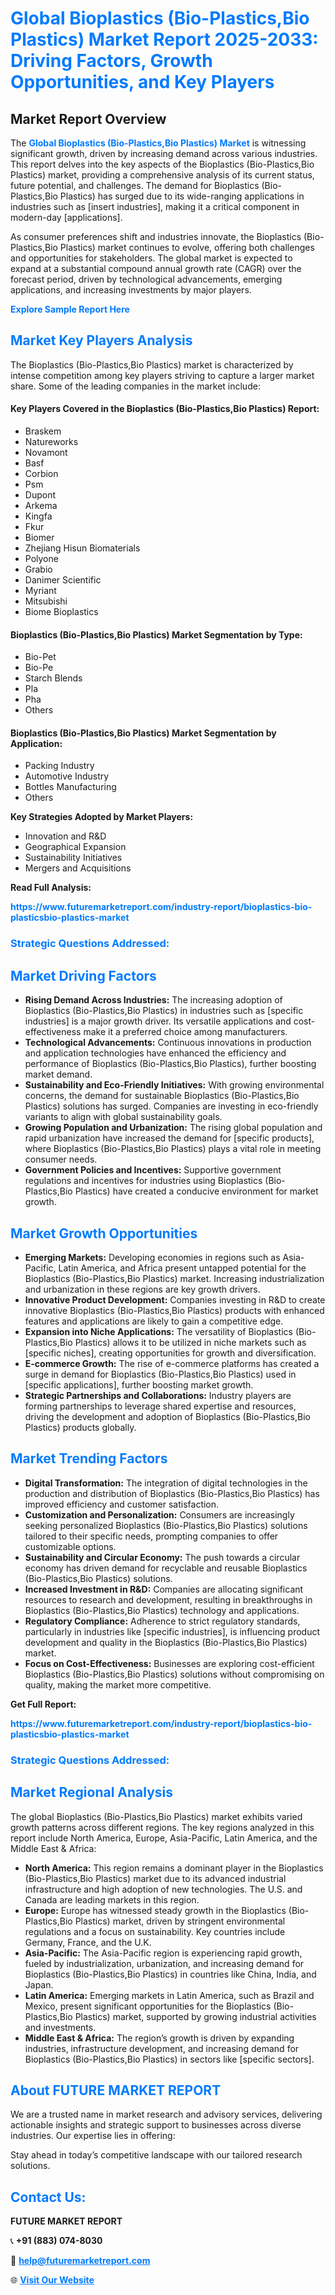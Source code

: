 <h1 style="color: #007BFF;">Global Bioplastics (Bio-Plastics,Bio Plastics) Market Report 2025-2033: Driving Factors, Growth Opportunities, and Key Players</h1>

<section id="overview">
<h2>Market Report Overview</h2>
<p>The <a href="https://www.futuremarketreport.com/industry-report/bioplastics-bio-plasticsbio-plastics-market" style="color: #007BFF; text-decoration: none;"><strong>Global Bioplastics (Bio-Plastics,Bio Plastics) Market</strong></a> is witnessing significant growth, driven by increasing demand across various industries. This report delves into the key aspects of the Bioplastics (Bio-Plastics,Bio Plastics) market, providing a comprehensive analysis of its current status, future potential, and challenges. The demand for Bioplastics (Bio-Plastics,Bio Plastics) has surged due to its wide-ranging applications in industries such as [insert industries], making it a critical component in modern-day [applications].</p>
<p>As consumer preferences shift and industries innovate, the Bioplastics (Bio-Plastics,Bio Plastics) market continues to evolve, offering both challenges and opportunities for stakeholders. The global market is expected to expand at a substantial compound annual growth rate (CAGR) over the forecast period, driven by technological advancements, emerging applications, and increasing investments by major players.</p>
</section>

<section id="overview">
<p><a href="https://www.futuremarketreport.com/request-sample/reportId=31347" style="color: #007BFF; text-decoration: none;"><strong>Explore Sample Report Here</strong></a></p>
</section>

<section id="key-players">
<h2 style="color: #007BFF;">Market Key Players Analysis</h2>
<p>The Bioplastics (Bio-Plastics,Bio Plastics) market is characterized by intense competition among key players striving to capture a larger market share. Some of the leading companies in the market include:</p>
<h4>Key Players Covered in the Bioplastics (Bio-Plastics,Bio Plastics) Report:</h4>
<ul><li>Braskem</li><li>Natureworks</li><li>Novamont</li><li>Basf</li><li>Corbion</li><li>Psm</li><li>Dupont</li><li>Arkema</li><li>Kingfa</li><li>Fkur</li><li>Biomer</li><li>Zhejiang Hisun Biomaterials</li><li>Polyone</li><li>Grabio</li><li>Danimer Scientific</li><li>Myriant</li><li>Mitsubishi</li><li>Biome Bioplastics</li></ul>
<h4>Bioplastics (Bio-Plastics,Bio Plastics) Market Segmentation by Type:</h4>
<ul><li>Bio-Pet</li><li>Bio-Pe</li><li>Starch Blends</li><li>Pla</li><li>Pha</li><li>Others</li></ul>

<h4>Bioplastics (Bio-Plastics,Bio Plastics) Market Segmentation by Application:</h4>
<ul><li>Packing Industry</li><li>Automotive Industry</li><li>Bottles Manufacturing</li><li>Others</li></ul>
<p><strong>Key Strategies Adopted by Market Players:</strong></p>
<ul>
<li>Innovation and R&D</li>
<li>Geographical Expansion</li>
<li>Sustainability Initiatives</li>
<li>Mergers and Acquisitions</li>
</ul>
</section>

<section>
<p><strong>Read Full Analysis: </strong></p><a href="https://www.futuremarketreport.com/industry-report/bioplastics-bio-plasticsbio-plastics-market" style="color: #007BFF; text-decoration: none;"><strong>https://www.futuremarketreport.com/industry-report/bioplastics-bio-plasticsbio-plastics-market</strong></a>
<h3 style="color: #007BFF;">Strategic Questions Addressed:</h3>
</section>

<section id="driving-factors">
<h2 style="color: #007BFF;">Market Driving Factors</h2>
<ul>
<li><strong>Rising Demand Across Industries:</strong> The increasing adoption of Bioplastics (Bio-Plastics,Bio Plastics) in industries such as [specific industries] is a major growth driver. Its versatile applications and cost-effectiveness make it a preferred choice among manufacturers.</li>
<li><strong>Technological Advancements:</strong> Continuous innovations in production and application technologies have enhanced the efficiency and performance of Bioplastics (Bio-Plastics,Bio Plastics), further boosting market demand.</li>
<li><strong>Sustainability and Eco-Friendly Initiatives:</strong> With growing environmental concerns, the demand for sustainable Bioplastics (Bio-Plastics,Bio Plastics) solutions has surged. Companies are investing in eco-friendly variants to align with global sustainability goals.</li>
<li><strong>Growing Population and Urbanization:</strong> The rising global population and rapid urbanization have increased the demand for [specific products], where Bioplastics (Bio-Plastics,Bio Plastics) plays a vital role in meeting consumer needs.</li>
<li><strong>Government Policies and Incentives:</strong> Supportive government regulations and incentives for industries using Bioplastics (Bio-Plastics,Bio Plastics) have created a conducive environment for market growth.</li>
</ul>
</section>

<section id="growth-opportunities">
<h2 style="color: #007BFF;">Market Growth Opportunities</h2>
<ul>
<li><strong>Emerging Markets:</strong> Developing economies in regions such as Asia-Pacific, Latin America, and Africa present untapped potential for the Bioplastics (Bio-Plastics,Bio Plastics) market. Increasing industrialization and urbanization in these regions are key growth drivers.</li>
<li><strong>Innovative Product Development:</strong> Companies investing in R&D to create innovative Bioplastics (Bio-Plastics,Bio Plastics) products with enhanced features and applications are likely to gain a competitive edge.</li>
<li><strong>Expansion into Niche Applications:</strong> The versatility of Bioplastics (Bio-Plastics,Bio Plastics) allows it to be utilized in niche markets such as [specific niches], creating opportunities for growth and diversification.</li>
<li><strong>E-commerce Growth:</strong> The rise of e-commerce platforms has created a surge in demand for Bioplastics (Bio-Plastics,Bio Plastics) used in [specific applications], further boosting market growth.</li>
<li><strong>Strategic Partnerships and Collaborations:</strong> Industry players are forming partnerships to leverage shared expertise and resources, driving the development and adoption of Bioplastics (Bio-Plastics,Bio Plastics) products globally.</li>
</ul>
</section>

<section id="trending-factors">
<h2 style="color: #007BFF;">Market Trending Factors</h2>
<ul>
<li><strong>Digital Transformation:</strong> The integration of digital technologies in the production and distribution of Bioplastics (Bio-Plastics,Bio Plastics) has improved efficiency and customer satisfaction.</li>
<li><strong>Customization and Personalization:</strong> Consumers are increasingly seeking personalized Bioplastics (Bio-Plastics,Bio Plastics) solutions tailored to their specific needs, prompting companies to offer customizable options.</li>
<li><strong>Sustainability and Circular Economy:</strong> The push towards a circular economy has driven demand for recyclable and reusable Bioplastics (Bio-Plastics,Bio Plastics) solutions.</li>
<li><strong>Increased Investment in R&D:</strong> Companies are allocating significant resources to research and development, resulting in breakthroughs in Bioplastics (Bio-Plastics,Bio Plastics) technology and applications.</li>
<li><strong>Regulatory Compliance:</strong> Adherence to strict regulatory standards, particularly in industries like [specific industries], is influencing product development and quality in the Bioplastics (Bio-Plastics,Bio Plastics) market.</li>
<li><strong>Focus on Cost-Effectiveness:</strong> Businesses are exploring cost-efficient Bioplastics (Bio-Plastics,Bio Plastics) solutions without compromising on quality, making the market more competitive.</li>
</ul>
</section>

<section>
<p><strong>Get Full Report: </strong></p><a href="https://www.futuremarketreport.com/industry-report/bioplastics-bio-plasticsbio-plastics-market" style="color: #007BFF; text-decoration: none;"><strong>https://www.futuremarketreport.com/industry-report/bioplastics-bio-plasticsbio-plastics-market</strong></a>
<h3 style="color: #007BFF;">Strategic Questions Addressed:</h3>
</section>


<section id="regional-analysis">
<h2 style="color: #007BFF;">Market Regional Analysis</h2>
<p>The global Bioplastics (Bio-Plastics,Bio Plastics) market exhibits varied growth patterns across different regions. The key regions analyzed in this report include North America, Europe, Asia-Pacific, Latin America, and the Middle East & Africa:</p>
<ul>
<li><strong>North America:</strong> This region remains a dominant player in the Bioplastics (Bio-Plastics,Bio Plastics) market due to its advanced industrial infrastructure and high adoption of new technologies. The U.S. and Canada are leading markets in this region.</li>
<li><strong>Europe:</strong> Europe has witnessed steady growth in the Bioplastics (Bio-Plastics,Bio Plastics) market, driven by stringent environmental regulations and a focus on sustainability. Key countries include Germany, France, and the U.K.</li>
<li><strong>Asia-Pacific:</strong> The Asia-Pacific region is experiencing rapid growth, fueled by industrialization, urbanization, and increasing demand for Bioplastics (Bio-Plastics,Bio Plastics) in countries like China, India, and Japan.</li>
<li><strong>Latin America:</strong> Emerging markets in Latin America, such as Brazil and Mexico, present significant opportunities for the Bioplastics (Bio-Plastics,Bio Plastics) market, supported by growing industrial activities and investments.</li>
<li><strong>Middle East & Africa:</strong> The region’s growth is driven by expanding industries, infrastructure development, and increasing demand for Bioplastics (Bio-Plastics,Bio Plastics) in sectors like [specific sectors].</li>
</ul>
</section>

<footer>
<h2 style="color: #007BFF;">About FUTURE MARKET REPORT</h2>
<p>We are a trusted name in market research and advisory services, delivering actionable insights and strategic support to businesses across diverse industries. Our expertise lies in offering:</p>

<p>Stay ahead in today’s competitive landscape with our tailored research solutions.</p>

<h2 style="color: #007BFF;">Contact Us:</h2>
<p><strong>FUTURE MARKET REPORT</strong></p>
<p>📞 <strong>+91 (883) 074-8030</strong></p>
<p>📧 <strong><a href="mailto:help@futuremarketreport.com" style="color: #007BFF;">help@futuremarketreport.com</a></strong></p>
<p>🌐 <strong><a href="https://www.futuremarketreport.com/" style="color: #007BFF;">Visit Our Website</a></strong></p>
</footer>